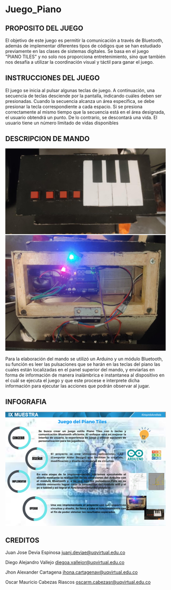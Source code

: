 # Juego_Piano
## PROPOSITO DEL JUEGO 
El objetivo de este juego es permitir la comunicación a través de Bluetooth, además de implementar diferentes tipos de códigos que se han estudiado previamente en las clases de sistemas digitales. Se basa en el juego "PIANO TILES" y no solo nos proporciona entretenimiento, sino que también nos desafía a utilizar la coordinación visual y táctil para ganar el juego.
## INSTRUCCIONES DEL JUEGO 
El juego se inicia al pulsar algunas teclas de juego. A continuación, una secuencia de teclas desciende por la pantalla, indicando cuáles deben ser presionadas. Cuando la secuencia alcanza un área específica, se debe presionar la tecla correspondiente a cada espacio. Si se presiona correctamente al mismo tiempo que la secuencia está en el área designada, el usuario obtendrá un punto. De lo contrario, se descontará una vida. El usuario tiene un número limitado de vidas disponibles
## DESCRIPCION DE MANDO

![image](foto2.jpg)
![image](foto1.jpg)

Para la elaboración del mando se utilizó un Arduino y un módulo Bluetooth, su función es leer las pulsaciones que se harán en las teclas del piano las cuales están localizadas en el panel superior del mando, y enviarlas en forma de información de manera  inalámbrica e instantanea al dispositivo en el cuál se ejecuta el juego y que este procese e interprete dicha información para ejecutar las acciones que podrán observar al jugar.

## INFOGRAFIA
![image](foto3.png)

## CREDITOS
Juan Jose Devia Espinosa juanj.deviae@uqvirtual.edu.co

Diego Alejandro Vallejo  diegoa.vallejor@uqvirtual.edu.co
 
Jhon Alexander Cartagena jhona.cartagenav@uqvirtual.edu.co

Oscar Mauricio Cabezas Riascos oscarm.cabezasr@uqvirtual.edu.co


